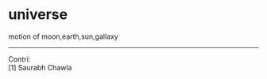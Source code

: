 universe
========

motion of moon,earth,sun,gallaxy


------------------------
Contri:    
[1] Saurabh Chawla
